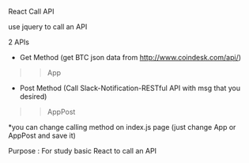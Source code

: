 React Call API 

use jquery to call an API 

2 APIs

- Get Method (get BTC json data from http://www.coindesk.com/api/)
>> App

- Post Method (Call Slack-Notification-RESTful API with msg that you desired)
>> AppPost

*you can change calling method on index.js page (just change App or AppPost and save it)

Purpose :
For study basic React to call an API 
